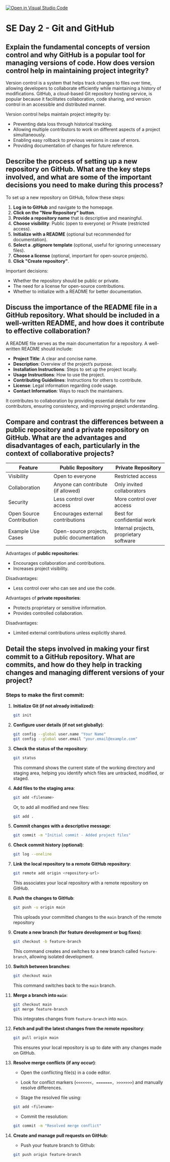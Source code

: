 [![Open in Visual Studio Code](https://classroom.github.com/assets/open-in-vscode-2e0aaae1b6195c2367325f4f02e2d04e9abb55f0b24a779b69b11b9e10269abc.svg)](https://classroom.github.com/online_ide?assignment_repo_id=18647417&assignment_repo_type=AssignmentRepo)

# SE Day 2 - Git and GitHub

## Explain the fundamental concepts of version control and why GitHub is a popular tool for managing versions of code. How does version control help in maintaining project integrity?

Version control is a system that helps track changes to files over time, allowing developers to collaborate efficiently while maintaining a history of modifications. GitHub, a cloud-based Git repository hosting service, is popular because it facilitates collaboration, code sharing, and version control in an accessible and distributed manner.

Version control helps maintain project integrity by:
- Preventing data loss through historical tracking.
- Allowing multiple contributors to work on different aspects of a project simultaneously.
- Enabling easy rollback to previous versions in case of errors.
- Providing documentation of changes for future reference.

## Describe the process of setting up a new repository on GitHub. What are the key steps involved, and what are some of the important decisions you need to make during this process?

To set up a new repository on GitHub, follow these steps:

1. **Log in to GitHub** and navigate to the homepage.
2. **Click on the "New Repository" button**.
3. **Provide a repository name** that is descriptive and meaningful.
4. **Choose visibility**: Public (open to everyone) or Private (restricted access).
5. **Initialize with a README** (optional but recommended for documentation).
6. **Select a .gitignore template** (optional, useful for ignoring unnecessary files).
7. **Choose a license** (optional, important for open-source projects).
8. **Click "Create repository"**.

Important decisions:
- Whether the repository should be public or private.
- The need for a license for open-source contributions.
- Whether to initialize with a README for better documentation.

## Discuss the importance of the README file in a GitHub repository. What should be included in a well-written README, and how does it contribute to effective collaboration?

A README file serves as the main documentation for a repository. A well-written README should include:
- **Project Title**: A clear and concise name.
- **Description**: Overview of the project’s purpose.
- **Installation Instructions**: Steps to set up the project locally.
- **Usage Instructions**: How to use the project.
- **Contributing Guidelines**: Instructions for others to contribute.
- **License**: Legal information regarding code usage.
- **Contact Information**: Ways to reach the maintainers.

It contributes to collaboration by providing essential details for new contributors, ensuring consistency, and improving project understanding.

## Compare and contrast the differences between a public repository and a private repository on GitHub. What are the advantages and disadvantages of each, particularly in the context of collaborative projects?

| Feature           | Public Repository | Private Repository |
|------------------|-----------------|-----------------|
| Visibility      | Open to everyone | Restricted access |
| Collaboration   | Anyone can contribute (if allowed) | Only invited collaborators |
| Security       | Less control over access | More control over access |
| Open Source Contribution | Encourages external contributions | Best for confidential work |
| Example Use Cases | Open-source projects, public documentation | Internal projects, proprietary software |

Advantages of **public repositories**:
- Encourages collaboration and contributions.
- Increases project visibility.

Disadvantages:
- Less control over who can see and use the code.

Advantages of **private repositories**:
- Protects proprietary or sensitive information.
- Provides controlled collaboration.

Disadvantages:
- Limited external contributions unless explicitly shared.

## Detail the steps involved in making your first commit to a GitHub repository. What are commits, and how do they help in tracking changes and managing different versions of your project?

### Steps to make the first commit:
1. **Initialize Git (if not already initialized)**:  

   ```bash
   git init
   ```

2. **Configure user details (if not set globally)**:  

   ```bash
   git config --global user.name "Your Name"
   git config --global user.email "your.email@example.com"
   ```

3. **Check the status of the repository**:

    ```bash
    git status
    ```
    This command shows the current state of the working directory and staging area, helping you identify which files are untracked, modified, or staged.

4. **Add files to the staging area**:
    ```bash
    git add <filename>
    ```
    Or, to add all modified and new files:
    ```bash
    git add .
    ```
5. **Commit changes with a descriptive message**:
    ```bash
    git commit -m "Initial commit - Added project files"
    ```
6. **Check commit history (optional)**:
    ```bash
    git log --oneline
    ```
7.  **Link the local repository to a remote GitHub         repository**:
    ```bash
    git remote add origin <repository-url>
    ```
    This associates your local repository with a remote repository on GitHub.
8. **Push the changes to GitHub**:
    ```bash
    git push -u origin main
    ```
    This uploads your committed changes to the `main` branch of the remote repository
9. **Create a new branch (for feature development or bug fixes)**:
    ```bash
    git checkout -b feature-branch
    ```
    This command creates and switches to a new branch called `feature-branch`, allowing isolated development.
10. **Switch between branches**:
    ```bash
    git checkout main
    ```
    This command switches back to the `main` branch.
11. **Merge a branch into `main`**:
    ```bash
    git checkout main
    git merge feature-branch
    ```
    This integrates changes from `feature-branch` into `main`.
12. **Fetch and pull the latest changes from the remote repository**:
    ```bash
    git pull origin main
    ```
    This ensures your local repository is up to date with any changes made on GitHub.
13. **Resolve merge conflicts (if any occur)**:
    - Open the conflicting file(s) in a code editor.

    - Look for conflict markers (`<<<<<<<, =======, >>>>>>>`) and manually resolve differences.

    - Stage the resolved file using:
    ```bash
    git add <filename>
    ```
    - Commit the resolution:
    ```bash
    git commit -m "Resolved merge conflict"
    ```
14. **Create and manage pull requests on GitHub**:
    - Push your feature branch to Github:
    ```bash
    git push origin feature-branch
    ```
